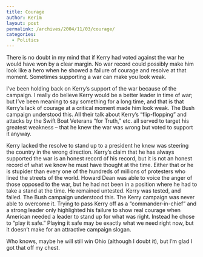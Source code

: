 ```yaml
---
title: Courage
author: Kerim
layout: post
permalink: /archives/2004/11/03/courage/
categories:
  - Politics
---
```

There is no doubt in my mind that if Kerry had voted against the war he would have won by a clear margin. No war record could possibly make him look like a hero when he showed a failure of courage and resolve at that moment. Sometimes supporting a war can make you look weak.

I&#8217;ve been holding back on Kerry&#8217;s support of the war because of the campaign. I really do believe Kerry would be a better leader in time of war; but I&#8217;ve been meaning to say something for a long time, and that is that Kerry&#8217;s lack of courage at a critical moment made him look weak. The Bush campaign understood this. All their talk about Kerry&#8217;s &#8220;flip-flopping&#8221; and attacks by the Swift Boat Veterans &#8220;for Truth,&#8221; etc. all served to target his greatest weakness &#8211; that he knew the war was wrong but voted to support it anyway.

Kerry lacked the resolve to stand up to a president he knew was steering the country in the wrong direction. Kerry&#8217;s claim that he has always supported the war is an honest record of his record, but it is not an honest record of what we know he must have thought at the time. Either that or he is stupider than every one of the hundreds of millions of protesters who lined the streets of the world. Howard Dean was able to voice the anger of those opposed to the war, but he had not been in a position where he had to take a stand at the time. He remained untested. Kerry was tested, and failed. The Bush campaign understood this. The Kerry campaign was never able to overcome it. Trying to pass Kerry off as a &#8220;commander-in-chief&#8221; and a strong leader only highlighted his failure to show real courage when American needed a leader to stand up for what was right. Instead he chose to &#8220;play it safe.&#8221; Playing it safe may be exactly what we need right now, but it doesn&#8217;t make for an attractive campaign slogan.

Who knows, maybe he will still win Ohio (although I doubt it), but I&#8217;m glad I got that off my chest.

